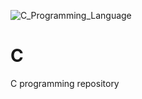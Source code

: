 ![C_Programming_Language](https://github.com/ElmarUhl/C/assets/157088447/17ee5f8a-0079-488c-be4b-44326719e6bb)

# C

C programming repository
